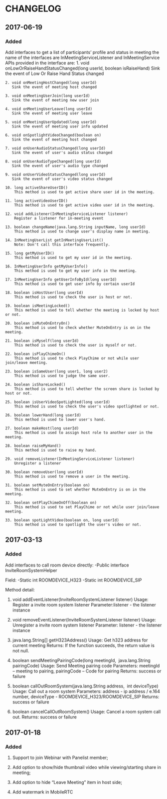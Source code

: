 # CHANGELOG

## 2017-06-19

### Added

Add interfaces to get a list of participants’ profile and status in meeting
	the name of the interfaces are InMeetingServiceListener and InMeetingService
	APIs provided in the interface are:
	1. void	onLowOrRaiseHandStatusChanged(long userId, boolean isRaiseHand)
	   Sink the event of Low Or Raise Hand Status changed

	2. void	onMeetingHostChanged(long userId)
	   Sink the event of meeting host changed

	3. void	onMeetingUserJoin(long userId)
	   Sink the event of meeting new user join

	4. void	onMeetingUserLeave(long userId)
	   Sink the event of meeting user leave

	5. void	onMeetingUserUpdated(long userId)
	   Sink the event of meeting user info updated

	6. void	onSpotlightVideoChanged(boolean on)
	   Sink the event of meeting host changed

	7. void	onUserAudioStatusChanged(long userId)
	   Sink the event of user's audio status changed

	8. void	onUserAudioTypeChanged(long userId)
	   Sink the event of user's audio type changed

	9. void	onUserVideoStatusChanged(long userId)
	   Sink the event of user's video status changed

	10. long activeShareUserID()
	    This method is used to get active share user id in the meeting.

	11. long activeVideoUserID()
	    This method is used to get active video user id in the meeting.

	12. void addListener(InMeetingServiceListener listener)
	    Register a listener for in-meeting event

	13. boolean	changeName(java.lang.String inputName, long userId)
	    This method is used to change user's display name in meeting.

	14. InMeetingUserList getInMeetingUserList()
		Note: Don't call this interface frequently.

	15. long getMyUserID()
		This method is used to get my user id in the meeting.

	16. InMeetingUserInfo getMyUserInfo()
		This method is used to get my user info in the meeting.

	17. InMeetingUserInfo getUserInfoById(long userId)
		This method is used to get user info by certain userId

	18. boolean	isHostUser(long userId)
		This method is used to check the user is host or not.

	19. boolean	isMeetingLocked()
		This method is used to tell whether the meeting is locked by host or not.
	
	20. boolean	isMuteOnEntryOn()
		This method is used to check whether MuteOnEntry is on in the meeting.

	21. boolean	isMyself(long userId)
		This method is used to check the user is myself or not.

	22. boolean	isPlayChimeOn()
		This method is used to check PlayChime or not while user join/leave meeting.

	23. boolean isSameUser(long user1, long user2)
		This method is used to judge the same user.

	24. boolean	isShareLocked()
		This method is used to tell whether the screen share is locked by host or not.
	
	25. boolean	isUserVideoSpotLighted(long userId)
		This method is used to check the user's video spotlighted or not.

	26. boolean	lowerHand(long userId)
		This method is used to lower user's hand.

	27. boolean	makeHost(long userId)
		This method is used to assign host role to another user in the meeting.

	28. boolean	raiseMyHand()
		This method is used to raise my hand.

	29. void removeListener(InMeetingServiceListener listener)
		Unregister a listener

	30. boolean	removeUser(long userId)
		This method is used to remove a user in the meeting.

	31. boolean	setMuteOnEntry(boolean on)
		This method is used to set whether MuteOnEntry is on in the meeting.

	32. boolean	setPlayChimeOnOff(boolean on)
		This method is used to set PlayChime or not while user join/leave meeting.
	
	33. boolean	spotLightVideo(boolean on, long userId)
		This method is used to spotlight the user's video or not.

## 2017-03-13

### Added

Add interfaces to call room device directly: 
 -Public interface InviteRoomSystemHelper 

Field: 
 -Static int ROOMDEVICE_H323 
 -Static int ROOMDEVICE_SIP 

Method detail: 
1. void addEventListener(InviteRoomSystemListener listener) 
Usage: Register a invite room system listener
Parameter:listener - the listener instance

2. void removeEventListener(InviteRoomSystemListener listener)
Usage: Unregister a invite room system listener
Parameter: listener - the listener instance 

3. java.lang.String[] getH323Address()
Usage: Get h323 address for current meeting
Returns: If the function succeeds, the return value is not null. 

4. boolean sendMeetingPairingCode(long meetingId,  java.lang.String pairingCode)
Usage: Send Meeting pairing code
Parameters: meetingId – meeting to pairing, pairingCode – Code for pairing
Returns: success or failure 

5. boolean callOutRoomSystem(java.lang.String address,  int deviceType)
Usage: Call out a room system
Parameters: address - ip address / e.164 number, deviceType - ROOMDEVICE_H323/ROOMDEVICE_SIP
Returns: success or failure 

6. boolean cancelCallOutRoomSystem()
Usage: Cancel a room system call out.
Returns: success or failure 

## 2017-01-18

### Added

1. Support to join Webinar with Panelist member;

2. Add option to show/hide thumbnail video while viewing/starting share in meeting;

3. Add option to hide “Leave Meeting” item in host side;

4. Add watermark in MobileRTC


